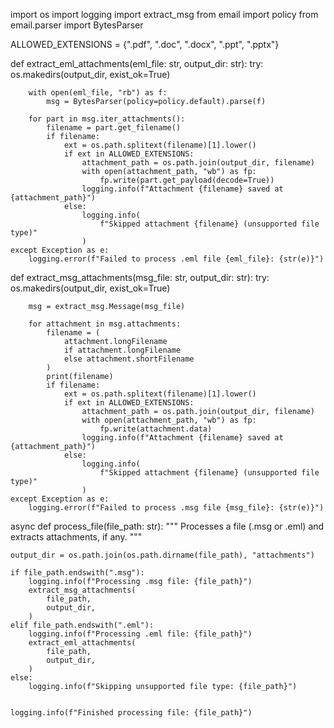 import os
import logging
import extract_msg
from email import policy
from email.parser import BytesParser

ALLOWED_EXTENSIONS = {".pdf", ".doc", ".docx", ".ppt", ".pptx"}


def extract_eml_attachments(eml_file: str, output_dir: str):
    try:
        os.makedirs(output_dir, exist_ok=True)

        with open(eml_file, "rb") as f:
            msg = BytesParser(policy=policy.default).parse(f)

        for part in msg.iter_attachments():
            filename = part.get_filename()
            if filename:
                ext = os.path.splitext(filename)[1].lower()
                if ext in ALLOWED_EXTENSIONS:
                    attachment_path = os.path.join(output_dir, filename)
                    with open(attachment_path, "wb") as fp:
                        fp.write(part.get_payload(decode=True))
                    logging.info(f"Attachment {filename} saved at {attachment_path}")
                else:
                    logging.info(
                        f"Skipped attachment {filename} (unsupported file type)"
                    )
    except Exception as e:
        logging.error(f"Failed to process .eml file {eml_file}: {str(e)}")


def extract_msg_attachments(msg_file: str, output_dir: str):
    try:
        os.makedirs(output_dir, exist_ok=True)

        msg = extract_msg.Message(msg_file)

        for attachment in msg.attachments:
            filename = (
                attachment.longFilename
                if attachment.longFilename
                else attachment.shortFilename
            )
            print(filename)
            if filename:
                ext = os.path.splitext(filename)[1].lower()
                if ext in ALLOWED_EXTENSIONS:
                    attachment_path = os.path.join(output_dir, filename)
                    with open(attachment_path, "wb") as fp:
                        fp.write(attachment.data)
                    logging.info(f"Attachment {filename} saved at {attachment_path}")
                else:
                    logging.info(
                        f"Skipped attachment {filename} (unsupported file type)"
                    )
    except Exception as e:
        logging.error(f"Failed to process .msg file {msg_file}: {str(e)}")


async def process_file(file_path: str):
    """
    Processes a file (.msg or .eml) and extracts attachments, if any.
    """

    output_dir = os.path.join(os.path.dirname(file_path), "attachments")

    if file_path.endswith(".msg"):
        logging.info(f"Processing .msg file: {file_path}")
        extract_msg_attachments(
            file_path,
            output_dir,
        )
    elif file_path.endswith(".eml"):
        logging.info(f"Processing .eml file: {file_path}")
        extract_eml_attachments(
            file_path,
            output_dir,
        )
    else:
        logging.info(f"Skipping unsupported file type: {file_path}")
        

    logging.info(f"Finished processing file: {file_path}")
